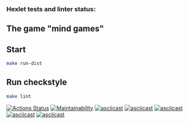 ### Hexlet tests and linter status:
## The game "mind games"

## Start
```sh
make run-dist
```
## Run checkstyle
```sh
make lint
```
[![Actions Status](https://github.com/hellhoun01/java-project-lvl1/workflows/hexlet-check/badge.svg)](https://github.com/hellhoun01/java-project-lvl1/actions)
[![Maintainability](https://api.codeclimate.com/v1/badges/d9a7e6e89e228b6ded53/maintainability)](https://codeclimate.com/github/Daniell010/java-project-lvl1/maintainability)
[![asciicast](https://asciinema.org/a/537349.svg)](https://asciinema.org/a/537349)
[![asciicast](https://asciinema.org/a/537824.svg)](https://asciinema.org/a/537824)
[![asciicast](https://asciinema.org/a/537976.svg)](https://asciinema.org/a/537976)
[![asciicast](https://asciinema.org/a/538039.svg)](https://asciinema.org/a/538039)
[![asciicast](https://asciinema.org/a/538050.svg)](https://asciinema.org/a/538050)
